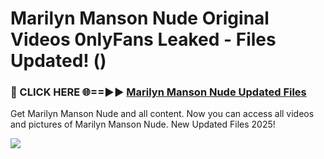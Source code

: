# Marilyn Manson Nude Original Videos 0nlyFans Leaked - Files Updated! ()

<h3>🔴 CLICK HERE 🌐==►► <a href="https://tinyurl.com/2p9ay9w9" rel="nofollow">Marilyn Manson Nude Updated Files</a></h3>

Get Marilyn Manson Nude and all content. Now you can access all videos and pictures of Marilyn Manson Nude. New Updated Files 2025!

[![](https://i.imgur.com/KQgVmj3.gif)](https://tinyurl.com/2p9ay9w9)
